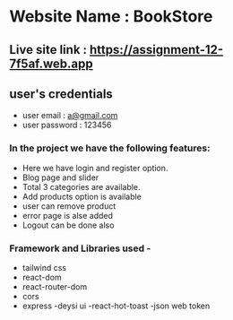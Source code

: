 # Website Name : BookStore

## Live site link : https://assignment-12-7f5af.web.app

## user's credentials
- user email : a@gmail.com
- user password : 123456

### In the project we have the following features:
- Here we have login and register option.
- Blog page and slider
- Total 3 categories are available.
- Add products option is available
- user can remove product
- error page is alse added
- Logout can be done also


### Framework and Libraries used -
- tailwind css
- react-dom
- react-router-dom
- cors
- express
-deysi ui
-react-hot-toast
-json web token
